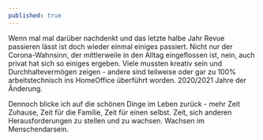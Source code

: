 ```yaml
---
published: true
---
```

Wenn mal mal darüber nachdenkt und das letzte halbe Jahr Revue passieren lässt ist doch wieder einmal einiges passiert. Nicht nur der Corona-Wahnsinn, der mittlerweile in den Alltag eingeflossen ist, nein, auch privat hat sich so einiges ergeben. Viele mussten kreativ sein und Durchhaltevermögen zeigen - andere sind teilweise oder gar zu 100% arbeitstechnisch ins HomeOffice überführt worden. 2020/2021 Jahre der Änderung.

Dennoch blicke ich auf die schönen Dinge im Leben zurück - mehr Zeit Zuhause, Zeit für die Familie, Zeit für einen selbst. Zeit, sich anderen Herausforderungen zu stellen und zu wachsen. Wachsen im Menschendarsein.